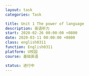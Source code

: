 ```yaml
---
layout: task
categories: Task

title: Unit 1 The power of language
description: 英语听力
start: 2020-02-26 00:00:00 +0800
date: 2020-03-11 00:00:00 +0800
class: english0311
function: English0311
platform: U校园
course: 基础英语

status: 进行中
---
```


